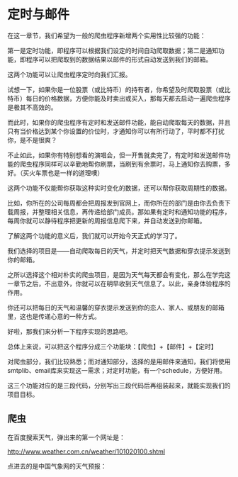 # 定时与邮件

在这一章节，我们希望为一般的爬虫程序新增两个实用性比较强的功能：

第一是定时功能，即程序可以根据我们设定的时间自动爬取数据；第二是通知功能，即程序可以把爬取到的数据结果以邮件的形式自动发送到我们的邮箱。

这两个功能可以让爬虫程序定时向我们汇报。

试想一下，如果你是一位股票（或比特币）的持有者，你希望及时爬取股票（或比特币）每日的价格数据，方便你能及时卖出或买入，那每天都去启动一遍爬虫程序是极其不高效的。

而此时，如果你的爬虫程序有定时和发送邮件功能，能自动爬取每天的数据，并且只有当价格达到某个你设置的价位时，才通知你可以有所行动了，平时都不打扰你，是不是很爽？

不止如此，如果你有特别想看的演唱会，但一开售就卖完了，有定时和发送邮件功能的爬虫程序同样可以辛勤地帮你刷票，当刷到有余票时，马上通知你去购票，多好。（买火车票也是一样的道理噢）

这两个功能不仅能帮你获取这种实时变化的数据，还可以帮你获取周期性的数据。

比如，你所在的公司每周都会把周报发到官网上，而你所在的部门是由你去负责下载周报，并整理相关信息，再传递给部门成员。那如果有定时和通知功能的程序，每周你就可以静待程序把更新的周报信息爬下来，并自动发送到你邮箱。

了解这两个功能的意义后，我们就可以开始今天正式的学习了。

我们选择的项目是——自动爬取每日的天气，并定时把天气数据和穿衣提示发送到你的邮箱。

之所以选择这个相对朴实的爬虫项目，是因为天气每天都会有变化，那么在学完这一章节之后，不出意外，你就可以在明早收到天气信息了。以此，亲身体验程序的作用。

你还可以把每日的天气和温馨的穿衣提示发送到你的恋人、家人、或朋友的邮箱里，这也是传递心意的一种方式。

好啦，那我们来分析一下程序实现的思路吧。

总体上来说，可以把这个程序分成三个功能块：【爬虫】+【邮件】+【定时】

对爬虫部分，我们比较熟悉；而对通知部分，选择的是用邮件来通知，我们将使用smtplib、email库来实现这一需求；对定时功能，有一个schedule，方便好用。

这三个功能对应的是三段代码，分别写出三段代码后再组装起来，就能实现我们的项目目标。

## 爬虫
在百度搜索天气，弹出来的第一个网址是：

http://www.weather.com.cn/weather/101020100.shtml

点进去的是中国气象网的天气预报：


